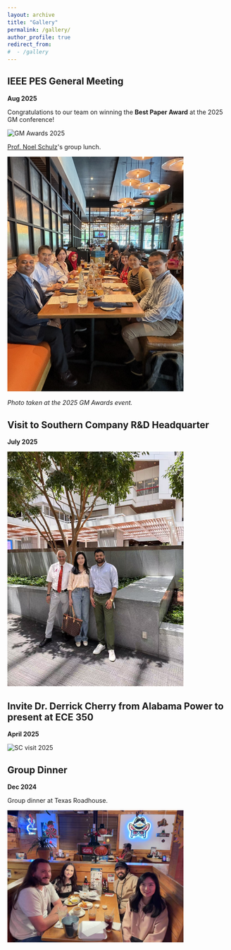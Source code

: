 ```yaml
---
layout: archive
title: "Gallery"
permalink: /gallery/
author_profile: true
redirect_from:
#  - /gallery
---
```




IEEE PES General Meeting
-----
**Aug 2025** 

Congratulations to our team on winning the **Best Paper Award** at the 2025 GM conference!

<img src="../images/2025GM_bestpaper.jpg" alt="GM Awards 2025" width="400">

[Prof. Noel Schulz](https://president.wsu.edu/noel-schulz-bio/)'s group lunch.

<img src="../images/2025GM_Schulz.jpg" alt="Schulz Group Lunch 2025" width="400">


*Photo taken at the 2025 GM Awards event.*

<!-- Here’s a brief write-up of the achievement:
... -->


Visit to Southern Company R&D Headquarter
-----
**July 2025**


<img src="../images/2025_SCvisit.jpg" alt="SC visit 2025" width="400">


Invite Dr. Derrick Cherry from Alabama Power to present at ECE 350
-----
**April 2025**

<img src="../images/2025_SC350.jpg" alt="SC visit 2025" width="400">


Group Dinner
-----
**Dec 2024** 

Group dinner at Texas Roadhouse.

<img src="../images/2024_groupdinner.jpg" alt="Group Dinner 2024" width="400">
